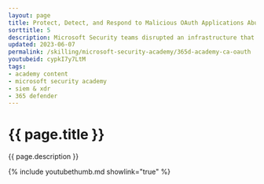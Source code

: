 ```yaml
---
layout: page
title: Protect, Detect, and Respond to Malicious OAuth Applications Abusing Cloud E-mail Services
sorttitle: 5
description: Microsoft Security teams disrupted an infrastructure that leveraged Identity Provider and SaaS Email applications to abuse business brands and spread fraud to millions. Learn how to protect Azure AD and Exchange Online using Microsoft Defender for Cloud Apps.
updated: 2023-06-07
permalink: /skilling/microsoft-security-academy/365d-academy-ca-oauth
youtubeid: cypkI7y7LtM
tags: 
- academy content
- microsoft security academy
- siem & xdr
- 365 defender
---
```


# {{ page.title }}

{{ page.description }}

{% include youtubethumb.md showlink="true" %}